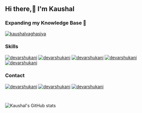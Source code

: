 
## Hi there,👋 I'm Kaushal <br>
### Expanding my Knowledge Base 🧠

<!-- 
<h3 align="left">Projects</h3>

[![Readme Card](https://github-readme-stats.vercel.app/api/pin/?username=devarshukani&repo=MyLib_Android&theme=github_dark&show_icons=true)](https://github.com/devarshukani/MyLib_Android)  [![Readme Card](https://github-readme-stats.vercel.app/api/pin/?username=devarshukani&repo=MyLib_Admin_Panel&theme=github_dark&show_icons=true)](https://github.com/devarshukani/MyLib_Admin_Panel)  [![Readme Card](https://github-readme-stats.vercel.app/api/pin/?username=devarshukani&repo=MyLib_Admin_Panel&theme=github_dark&show_icons=true)](https://github.com/devarshukani/MyLib_Admin_Panel) -->

<a href="https://devarshukani.github.io" target="_blank"><img align="center" src="https://github.com/Kaushalvaghasiya/Profile/blob/main/portfolio.svg" alt="kaushalvaghasiya"/></a>

<h3 align="left">Skills</h3>

<a href="#" target="blank"><img align="center" src="https://github.com/Kaushalvaghasiya/Profile/blob/main/c%2B%2B.svg" alt="devarshukani"/></a>
<a href="#" target="blank"><img align="center" src="https://github.com/Kaushalvaghasiya/Profile/blob/main/java.svg" alt="devarshukani"/></a>
<a href="#" target="blank"><img align="center" src="https://github.com/Kaushalvaghasiya/Profile/blob/main/python.svg" alt="devarshukani"/></a>
<a href="#" target="blank"><img align="center" src="https://github.com/Kaushalvaghasiya/Profile/blob/main/android.svg" alt="devarshukani"/></a>
<a href="#" target="blank"><img align="center" src="https://github.com/Kaushalvaghasiya/Profile/blob/main/database.svg" alt="devarshukani"/></a>

<h3 align="left">Contact</h3>

<a href="mailto:me.devarshukani@gmail.com" target="_blank"><img align="center" src="https://github.com/Kaushalvaghasiya/Profile/blob/main/mail.svg" alt="devarshukani"/></a>
<a href="https://linkedin.com/in/devarshukani" target="_blank"><img align="center" src="https://github.com/Kaushalvaghasiya/Profile/blob/main/linkedin.svg" alt="devarshukani"/></a>
<a href="https://twitter.com/devarshukani" target="_blank"><img align="center" src="https://github.com/Kaushalvaghasiya/Profile/blob/main/twitter.svg" alt="devarshukani"/></a>

<br />

![Kaushal's GitHub stats](https://github-readme-stats.vercel.app/api?username=kaushalvaghasiya&theme=github_dark&show_icons=true&count_private=true)

